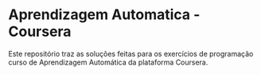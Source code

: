 # Aprendizagem Automatica - Coursera
Este repositório traz as soluções feitas para os exercícios de programação curso de Aprendizagem Automática da plataforma Coursera.
